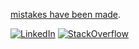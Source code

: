 [mistakes have been made](https://www.subtleimages.com/s/tp01/work).

[![LinkedIn](https://img.shields.io/badge/LinkedIn-0077B5?style=for-the-badge&logo=linkedin&logoColor=white)](https://www.linkedin.com/in/dlegaspi) [![StackOverflow](https://img.shields.io/badge/stack%20overflow-FE7A16?logo=stack-overflow&logoColor=white&style=for-the-badge)](https://stackoverflow.com/users/918858/dexter-legaspi)

